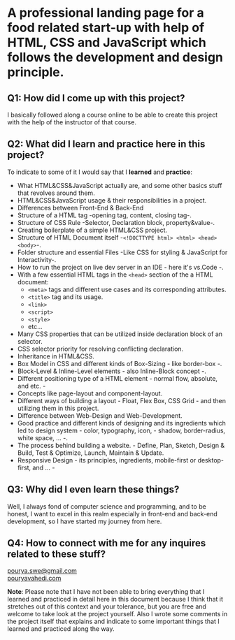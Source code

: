 # A professional landing page for a food related start-up with help of HTML, CSS and JavaScript which follows the development and design principle.

## Q1: How did I come up with this project?

I basically followed along a course online to be able to create this project with the help of the instructor of that course.

## Q2: What did I learn and practice here in this project?

To indicate to some of it I would say that I **learned** and **practice**:

- What HTML&CSS&JavaScript actually are, and some other basics stuff that revolves around them.
- HTML&CSS&JavaScript usage & their responsibilities in a project.
- Differences between Front-End & Back-End
- Structure of a HTML tag -opening tag, content, closing tag-.
- Structure of CSS Rule -Selector, Declaration block, property&value-.
- Creating boilerplate of a simple HTML&CSS project.
- Structure of HTML Document itself -`<!DOCTTYPE html> <html> <head> <body>`-.
- Folder structure and essential Files -Like CSS for styling & JavaScript for Interactivity-.
- How to run the project on live dev server in an IDE - here it's vs.Code -.
- With a few essential HTML tags in the `<head>` section of the a HTML document:
  - `<meta>` tags and different use cases and its corresponding attributes.
  - `<title>` tag and its usage.
  - `<link>`
  - `<script>`
  - `<style>`
  - etc...
- Many CSS properties that can be utilized inside declaration block of an selector.
- CSS selector priority for resolving conflicting declaration.
- Inheritance in HTML&CSS.
- Box Model in CSS and different kinds of Box-Sizing - like border-box -.
- Block-Level & Inline-Level elements - also Inline-Block concept -.
- Different positioning type of a HTML element - normal flow, absolute, and etc. -
- Concepts like page-layout and component-layout.
- Different ways of building a layout - Float, Flex Box, CSS Grid - and then utilizing them in this project.
- Difference between Web-Design and Web-Development.
- Good practice and different kinds of designing and its ingredients which led to design system - color, typography, icon, - shadow, border-radius, white space, ... -.
- The process behind building a website. - Define, Plan, Sketch, Design & Build, Test & Optimize, Launch, Maintain & Update.
- Responsive Design - its principles, ingredients, mobile-first or desktop-first, and ... -

## Q3: Why did I even learn these things?

Well, I always fond of computer science and programming, and to be honest, I want to excel in this realm
especially in front-end and back-end development, so I have started my journey from here.

## Q4: How to connect with me for any inquires related to these stuff?

pourya.swe@gmail.com\
[pouryavahedi.com](https://pouryavahedi.com/)

**Note**: Please note that I have not been able to bring everything that I learned and practiced in detail here in this document because I think that it stretches out of this context and your tolerance, but you are free and welcome to take look at the project yourself. Also I wrote some comments in the project itself that explains and indicate to some important things that I learned and practiced along the way.
